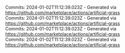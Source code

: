 Commits: 2024-01-02T11:12:39.023Z - Generated via https://github.com/marketplace/actions/artificial-grass
<br>
Commits: 2024-01-02T11:12:39.023Z - Generated via https://github.com/marketplace/actions/artificial-grass
<br>
Commits: 2024-01-02T11:12:39.023Z - Generated via https://github.com/marketplace/actions/artificial-grass
<br>
Commits: 2024-01-02T11:12:39.023Z - Generated via https://github.com/marketplace/actions/artificial-grass
<br>
